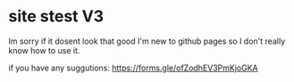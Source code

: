 # site stest V3

Im sorry if it dosent look that good 
I'm new to github pages so I don't 
really know how to use it.




if you have any suggutions: https://forms.gle/ofZodhEV3PmKjoGKA


